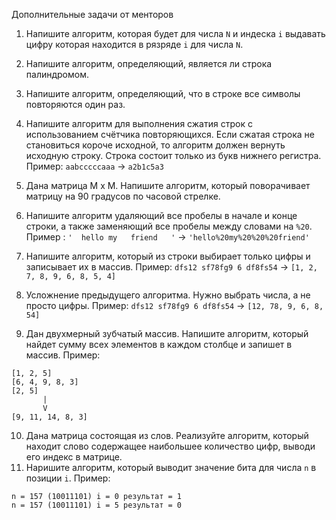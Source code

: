 Дополнительные задачи от менторов

1.  Напишите алгоритм, которая будет для числа ```N``` и индеска ```i``` выдавать цифру которая находится в рязряде ```i``` для числа ```N```.

2.  Напишите алгоритм, определяющий, является ли строка палиндромом.

3.  Напишите алгоритм, определяющий, что в строке все символы повторяются один раз.

4.  Напишите алгоритм для выполнения сжатия строк с использованием счётчика повторяющихся. Если сжатая строка не становиться короче исходной, то алгоритм должен вернуть исходную строку. Строка состоит только из букв нижнего регистра.
Пример: ```aabcccccaaa``` -> ```a2b1c5a3```

5.  Дана матрица M x M. Напишите алгоритм, который поворачивает матрицу на 90 градусов по часовой стрелке.

6.  Напишите алгоритм удаляющий все пробелы в начале и конце строки, а также заменяющий все пробелы между словами на ```%20```. 
Пример : ```'  hello my   friend   '``` ->  ```'hello%20my%20%20%20friend'```

7. Напишите алгоритм, который из строки выбирает только цифры и записывает их в массив.
Пример: ```dfs12 sf78fg9 6 df8fs54``` -> ```[1, 2, 7, 8, 9, 6, 8, 5, 4]```

8. Усложнение предыдущего алгоритма. Нужно выбрать числа, а не просто цифры. Пример: ```dfs12 sf78fg9 6 df8fs54``` -> ```[12, 78, 9, 6, 8, 54]```

9. Дан двухмерный зубчатый массив. Напишите алгоритм, который найдет сумму всех элементов в каждом столбце и запишет в массив. Пример:

```
[1, 2, 5]
[6, 4, 9, 8, 3]
[2, 5]
       |
       V
[9, 11, 14, 8, 3]
```

10. Дана матрица состоящая из слов. Реализуйте алгоритм, который находит слово содержащее наибольшее количество цифр, выводи его индекс в матрице.
11. Наришите алгоритм, который выводит значение бита для числа ```n``` в позиции ```i```. 
Пример: 

```
n = 157 (10011101) i = 0 результат = 1
n = 157 (10011101) i = 5 результат = 0
```
